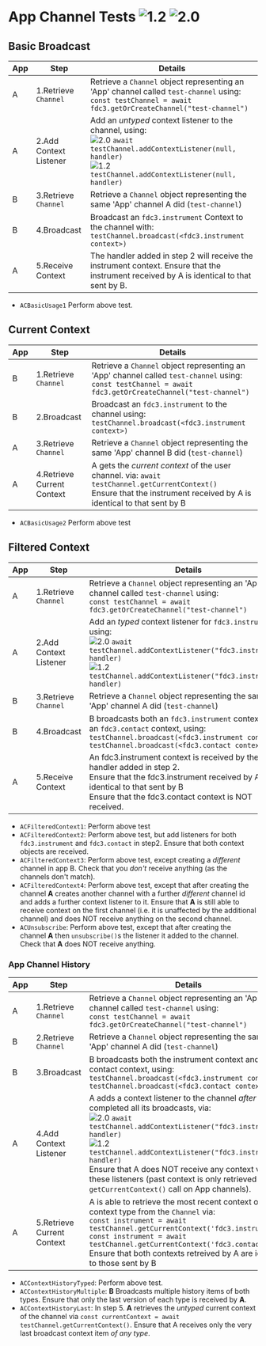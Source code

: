 # App Channel Tests  ![1.2](https://img.shields.io/badge/FDC3-1.2-green) ![2.0](https://img.shields.io/badge/FDC3-2.0-blue)

## Basic Broadcast

| App | Step               | Details                                                                    |
|-----|--------------------|----------------------------------------------------------------------------|
| A   | 1.Retrieve `Channel`    |Retrieve a `Channel` object representing an 'App' channel called `test-channel` using: <br/>`const testChannel = await fdc3.getOrCreateChannel("test-channel")` |
| A   | 2.Add Context Listener |Add an _untyped_ context listener to the channel, using: <br/> ![2.0](https://img.shields.io/badge/FDC3-2.0-blue) `await testChannel.addContextListener(null, handler)` <br/>![1.2](https://img.shields.io/badge/FDC3-1.2-green) `testChannel.addContextListener(null, handler)` |
| B   | 3.Retrieve `Channel`     | Retrieve a `Channel` object representing the same 'App' channel A did (`test-channel`)|
| B   | 4.Broadcast          | Broadcast an `fdc3.instrument` Context to the channel with: <br/>`testChannel.broadcast(<fdc3.instrument context>)`|
| A   | 5.Receive Context    | The handler added in step 2 will receive the instrument context. Ensure that the instrument received by A is identical to that sent by B.  |

- `ACBasicUsage1` Perform above test.

## Current Context

| App | Step               | Details                                                                    |
|-----|--------------------|----------------------------------------------------------------------------|
| B   | 1.Retrieve `Channel` |Retrieve a `Channel` object representing an 'App' channel called `test-channel` using: <br/>`const testChannel = await fdc3.getOrCreateChannel("test-channel")` |
| B   | 2.Broadcast          | Broadcast an `fdc3.instrument` to the channel using: <br/> `testChannel.broadcast(<fdc3.instrument context>)`|
| A   | 3.Retrieve `Channel`   |Retrieve a `Channel` object representing the same 'App' channel B did (`test-channel`)|
| A   | 4.Retrieve Current Context    | A gets the _current context_ of the user channel. via:  `await testChannel.getCurrentContext()` <br />Ensure that the instrument received by A is identical to that sent by B    |

-  `ACBasicUsage2` Perform above test

## Filtered Context

| App | Step               | Details                                                         |
|-----|--------------------|-----------------------------------------------------------------|
| A   | 1.Retrieve `Channel` |Retrieve a `Channel` object representing an 'App' channel called `test-channel` using: <br/>`const testChannel = await fdc3.getOrCreateChannel("test-channel")` |
| A   | 2.Add Context Listener |Add an _typed_ context listener for `fdc3.instrument`, using: <br/> ![2.0](https://img.shields.io/badge/FDC3-2.0-blue) `await testChannel.addContextListener("fdc3.instrument", handler)` <br/>![1.2](https://img.shields.io/badge/FDC3-1.2-green) `testChannel.addContextListener("fdc3.instrument", handler)`
| B   | 3.Retrieve `Channel`   |Retrieve a `Channel` object representing the same 'App' channel A did (`test-channel`)|
| B   | 4.Broadcast          | B broadcasts both an `fdc3.instrument` context and an `fdc3.contact` context, using: <br /> `testChannel.broadcast(<fdc3.instrument context>)` <br /> `testChannel.broadcast(<fdc3.contact context>)`|
| A   | 5.Receive Context    | An fdc3.instrument context is received by the handler added in step 2.<br />Ensure that the fdc3.instrument received by A is identical to that sent by B<br />Ensure that the fdc3.contact context is NOT received.                                                                   |

-  `ACFilteredContext1`: Perform above test 
-  `ACFilteredContext2`: Perform above test, but add listeners for both `fdc3.instrument` and `fdc3.contact` in step2.  Ensure that both context objects are received. 
-  `ACFilteredContext3`: Perform above test, except creating a _different_ channel in app B. Check that you _don't_ receive anything (as the channels don't match).
-  `ACFilteredContext4`: Perform above test, except that after creating the channel **A** creates another channel with a further _different_ channel id and adds a further context listener to it.  Ensure that **A** is still able to receive context on the first channel (i.e. it is unaffected by the additional channel) and does NOT receive anything on the second channel.
-  `ACUnsubscribe`: Perform above test, except that after creating the channel **A** then `unsubscribe()`s the listener it added to the channel. Check that **A** does NOT receive anything.

### App Channel History

| App | Step               | Details                                                 |
|-----|--------------------|---------------------------------------------------------|
| A   | 1.Retrieve `Channel` |Retrieve a `Channel` object representing an 'App' channel called `test-channel` using: <br/>`const testChannel = await fdc3.getOrCreateChannel("test-channel")` |
| B   | 2.Retrieve `Channel` |Retrieve a `Channel` object representing the same 'App' channel A did (`test-channel`)|
| B   | 3.Broadcast          |B broadcasts both the instrument context and a contact context, using: <br /> `testChannel.broadcast(<fdc3.instrument context>)` <br /> `testChannel.broadcast(<fdc3.contact context>)` |
| A   | 4.Add Context Listener| A adds a context listener to the channel *after* B has completed all its broadcasts, via: <br />![2.0](https://img.shields.io/badge/FDC3-2.0-blue) `await testChannel.addContextListener("fdc3.instrument", handler)` <br/>![1.2](https://img.shields.io/badge/FDC3-1.2-green) `testChannel.addContextListener("fdc3.instrument", handler)` <br /> Ensure that A does NOT receive any context via these listeners (past context is only retrieved via a `getCurrentContext()` call on App channels). |
| A   | 5.Retrieve Current Context    | A is able to retrieve the most recent context of each context type from the `Channel`  via: <br/>`const instrument = await testChannel.getCurrentContext('fdc3.instrument')`<br/>`const instrument = await testChannel.getCurrentContext('fdc3.contact')`<br />Ensure that both contexts retreived by A are identical to those sent by B|

- `ACContextHistoryTyped`: Perform above test.
- `ACContextHistoryMultiple`: **B** Broadcasts multiple history items of both types.  Ensure that only the last version of each type is received by **A**.
- `ACContextHistoryLast`: In step 5. **A** retrieves the _untyped_ current context of the channel via `const currentContext = await testChannel.getCurrentContext()`. Ensure that A receives only the very last broadcast context item _of any type_.
